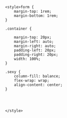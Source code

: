 
<!DOCTYPE html>
<html lang="en">

<head>
    <meta charset="UTF-8">
    <meta http-equiv="X-UA-Compatible" content="IE=edge">
    <meta name="viewport" content="width=device-width, initial-scale=1.0">
    <link rel="stylesheet" href="https://cdn.jsdelivr.net/npm/bootstrap@4.6.0/dist/css/bootstrap.min.css"
        integrity="sha384-B0vP5xmATw1+K9KRQjQERJvTumQW0nPEzvF6L/Z6nronJ3oUOFUFpCjEUQouq2+l" crossorigin="anonymous">
    <link rel="stylesheet" href="index.css">
    <title>Document</title>
    
    <style>form {
        margin-top: 1rem;
        margin-bottom: 1rem;
    }
    
    .container {
        
        margin-top: 20px;
        margin-left: auto;
        margin-right: auto;
        padding-left: 20px;
        padding-right: 20px;
        width: 100%;
    }
    
    .sexy {
        column-fill: balance;
        flex-wrap: wrap;
        align-content: center;
    }

   

    
    </style>
</head>

<body>
    <script>"use strict";

        //Creamos un objeto llamado Producto, con sus propiedades
        //Utilizando el patrón de diseño Prototype
        class Producto {
            constructor(nombre, valor, cantidad) {
                this.nombre = nombre;
                this.valor = valor;
                this.cantidad = cantidad;
            }//Permite convertir el objeto a texto legible
            toString() {
                return `Nombre: ${this.nombre}, Valor: ${this.valor}, Cantidad: ${this.cantidad}, Total: ${this.valor * this.cantidad}`;
            }
        }
        //Creamos un objeto Inventario donde productos es un arreglo
        class Inventario {
            constructor(listaProductos) {
                this.productos = listaProductos;
            }
            //Con este método agrego nuevos productos al arreglo productos
            agregar(productoNuevo) {
                //TODO Una manera de usar 'Spread': this.productos = [...this.productos, ...[productoNuevo]];
                //TODO para crear un nuevo arreglo usando un arreglo existente como parte de él
                this.productos.push(productoNuevo);
            }
        }
        //Creamos un objeto inventarioRopa y asigno un arreglo vacío
        //Se pueden crear otros objetos Inventarios para otras categorías
        let inventarioRopa = new Inventario([]);
        
        //Esta función permite agregar productos al arreglo a través de los input del HTML
        function ingresar() {
            let nombre = document.getElementById("nombre").value;
            let valor = Number(document.getElementById("valor").value);
            let cantidad = Number(document.getElementById("cantidad").value);
            document.getElementById("correcto").innerText = '';
        
            // Función flecha para validar todos los campos
            //Devuelve el mismo mensaje en caso que el valor no sea numérico para 'valor' y 'cantidad'
            let validar = (() => {
                //Verificación de campos vacíos
                let mensaje = "";
        
                if (nombre == "") {
                    mensaje += "Ingrese un nombre" + '\n';
                }
                if (valor == "") {
                    mensaje += "Ingrese un valor" + '\n';
        
                }
                if (cantidad == "") {
                    mensaje += "Ingrese una cantidad" + '\n';
                }
                //Verificación de valores numéricos
                if (isNaN(valor)) {
                    mensaje += "Ingrese un valor" + '\n';
                }
                if (isNaN(cantidad)) {
                    mensaje += "Ingrese una cantidad" + '\n';
                }
                let parrafo_errores = document.getElementById("mensaje");
                parrafo_errores.innerText = mensaje;
                //Si no hay mensajes de error, retorna true
                return mensaje == "" ? true : false;
            })
        
            //Si la validación esta ok y retorna true, se agrega el producto al inventario
            //Si la validación retorna false, el producto no se agrega
            if (validar()) {
        
                let nuevo = new Producto(nombre, valor, cantidad);
                inventarioRopa.agregar(nuevo);
                document.getElementById("correcto").innerText = `Producto agregado correctamente`;
                document.getElementById("formulario").reset();
            }
        }
        
        function listar() {
            let resultado = document.getElementById("lista");
            //!Primer intento (los resultados me quedaban separados por comas)
            // resultado.innerText = inventarioRopa.productos.toString();
            // console.log(inventarioRopa.productos.toString());
        
            if (inventarioRopa.productos == "") { //si se aprieta listar sin haber ingresado productos
                resultado.innerText = "No ha ingresado ningún producto aún";
            } else {
                //!solución: usar un forEach() que ejecuta la función indicada una vez por cada elemento del array.
                document.getElementById("lista").innerText = ""; // vaciar lista
                inventarioRopa.productos.forEach(productos => resultado.innerText += productos.toString() + '\n');
                inventarioRopa.productos.forEach(productos => console.log(productos.toString()));
            }
        }
        
        </script>

    <div class="container">

        <div class="w-70 p-3 border border-warning rounded p-3 mb-2 bg-light">
            <h3>Ingreso de Productos</h3>
            <form action="" onsubmit="return false;" id="formulario">
                <label for="">Nombre:</label><br>
                <input type="text" id="nombre"><br>
                <label for="">Valor:</label><br>
                <input type="text" id="valor"><br>
                <label for="">Cantidad:</label><br>
                <input type="text" id="cantidad"><br>
                <br>
                <button onclick="ingresar()" class="btn btn-primary">Ingresar</button>
            </form>
            <div id="mensaje" class="text-danger"></div>
            <p id="correcto" class="text-success"></p>
            <hr>

            <button onclick="listar()" class="btn btn-success">Listar Productos</button>
            <br><br>
            <div class="okis">
            <h3>Lista de productos</h3>
            <div class="sexy"><p id="lista"></p></div>
            </div>
                
        </div>

    </div>
    


    <script src="index.js"></script>
</body>

</html>
